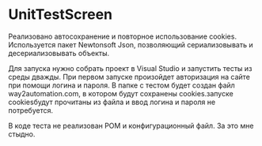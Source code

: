 # UnitTestScreen
Реализовано автосохранение и повторное использование cookies.
Используется пакет Newtonsoft Json, позволяющий сериализовывать и десериализовывать объекты.

Для запуска нужно собрать проект в Visual Studio и запустить тесты из среды дважды.
При первом запуске произойдет авторизация на сайте при помощи логина и пароля. В папке с тестом будет создан файл way2automation.com, в котором будут сохранены cookies.запуске cookiesбудут прочитаны из файла и ввод логина и пароля не потребуется.

В коде теста не реализован POM и конфигурационный файл. За это мне стыдно.
